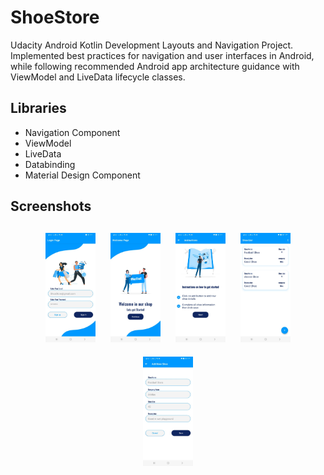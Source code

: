 # ShoeStore
Udacity Android Kotlin Development Layouts and Navigation Project. Implemented best practices for navigation and user interfaces in Android, while following recommended Android app architecture guidance with ViewModel and LiveData lifecycle classes.

## Libraries
- Navigation Component
- ViewModel
- LiveData
- Databinding
- Material Design Component

## Screenshots
<h4 align="center">
<img src="https://github.com/FaresM0hamed/ShoeStore/blob/master/Screens/Screen1.jpg" width="16%" vspace="10" hspace="10">
<img src="https://github.com/FaresM0hamed/ShoeStore/blob/master/Screens/Screen2.jpg" width="16%" vspace="10" hspace="10">
<img src="https://github.com/FaresM0hamed/ShoeStore/blob/master/Screens/Screen3.jpg" width="16%" vspace="10" hspace="10">
<img src="https://github.com/FaresM0hamed/ShoeStore/blob/master/Screens/Screen4.jpg" width="16%" vspace="10" hspace="10">
<img src="https://github.com/FaresM0hamed/ShoeStore/blob/master/Screens/Screen5.jpg" width="16%" vspace="10" hspace="10">
